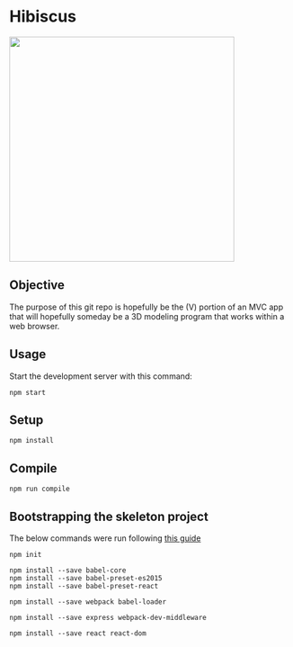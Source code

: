# Hibiscus

<img src="https://upload.wikimedia.org/wikipedia/commons/7/76/Hibiscus_hirtus_Lesser_Mallow_flower_Yeleswaram_EastGodavari.JPG" width="400" />

## Objective
The purpose of this git repo is hopefully be the (V) portion of an MVC app that will hopefully someday be a 3D modeling program that works within a web browser.

Usage
---
 
Start the development server with this command:
 
```
npm start
```
Setup
---
 
```
npm install
```
Compile
---
 
```
npm run compile
```
## Bootstrapping the skeleton project
The below commands were run following [this guide](http://andrewhfarmer.com/build-your-own-starter/#0-intro)

~~~~
npm init

npm install --save babel-core
npm install --save babel-preset-es2015
npm install --save babel-preset-react

npm install --save webpack babel-loader

npm install --save express webpack-dev-middleware

npm install --save react react-dom
~~~~
